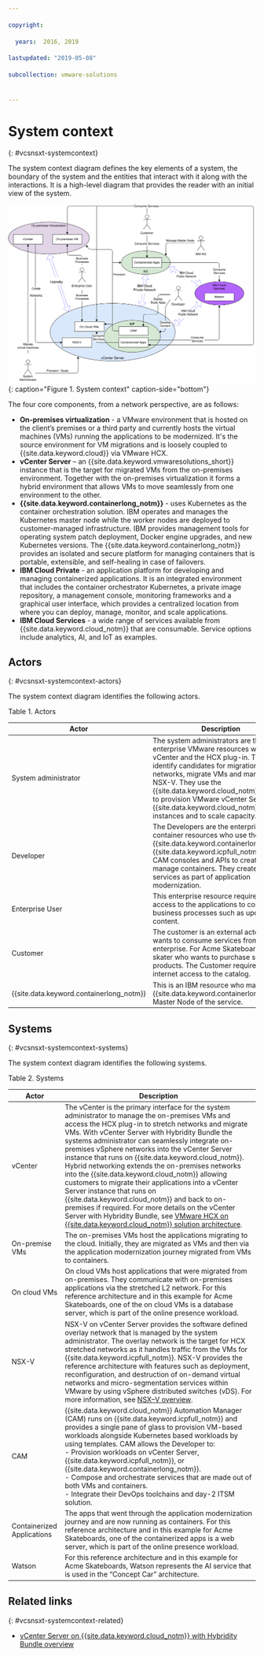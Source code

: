 ```yaml
---

copyright:

  years:  2016, 2019

lastupdated: "2019-05-08"

subcollection: vmware-solutions


---
```


# System context
{: #vcsnsxt-systemcontext}

The system context diagram defines the key elements of a system, the boundary of the system and the entities that interact with it along with the interactions. It is a high-level diagram that provides the reader with an initial view of the system.

![System context diagram](../../images/vcsnsxt-networking.svg "System context diagram"){: caption="Figure 1. System context" caption-side="bottom"}

The four core components, from a network perspective, are as follows:
- **On-premises virtualization** - a VMware environment that is hosted on the client’s premises or a third party and currently hosts the virtual machines (VMs) running the applications to be modernized. It's the source environment for VM migrations and is loosely coupled to {{site.data.keyword.cloud}} via VMware HCX.
- **vCenter Server** – an {{site.data.keyword.vmwaresolutions_short}} instance that is the target for migrated VMs from the on-premises environment. Together with the on-premises virtualization it forms a hybrid environment that allows VMs to move seamlessly from one environment to the other.
- **{{site.data.keyword.containerlong_notm}}** - uses Kubernetes as the container orchestration solution. IBM operates and manages the Kubernetes master node while the worker nodes are deployed to customer-managed infrastructure. IBM provides management tools for operating system patch deployment, Docker engine upgrades, and new Kubernetes versions. The {{site.data.keyword.containerlong_notm}} provides an isolated and secure platform for managing containers that is portable, extensible, and self-healing in case of failovers.
- **IBM Cloud Private** - an application platform for developing and managing containerized applications. It is an integrated environment that includes the container orchestrator Kubernetes, a private image repository, a management console, monitoring frameworks and a graphical user interface, which provides a centralized location from where you can deploy, manage, monitor, and scale applications.
- **IBM Cloud Services** - a wide range of services available from {{site.data.keyword.cloud_notm}} that are consumable. Service options include analytics, AI, and IoT as examples.

## Actors
{: #vcsnsxt-systemcontext-actors}

The system context diagram identifies the following actors.

Table 1. Actors

Actor  |  Description
---|---
System administrator |The system administrators are the enterprise VMware resources who use vCenter and the HCX plug-in. They identify candidates for migration, stretch networks, migrate VMs and manage NSX-V. They use the {{site.data.keyword.cloud_notm}} console to provision VMware vCenter Server on {{site.data.keyword.cloud_notm}} instances and to scale capacity.
Developer	| The Developers are the enterprise skilled container resources who use the {{site.data.keyword.containerlong_notm}}, {{site.data.keyword.icpfull_notm}}, and CAM consoles and APIs to create and manage containers. They create the new services as part of application modernization.
Enterprise User | This enterprise resource requires network access to the applications to complete business processes such as updating content.
Customer | The customer is an external actor who wants to consume services from the enterprise. For Acme Skateboards, it is a skater who wants to purchase skating products. The Customer requires secure internet access to the catalog.
{{site.data.keyword.containerlong_notm}} | This is an IBM resource who manages the {{site.data.keyword.containerlong_notm}} Master Node of the service.

## Systems
{: #vcsnsxt-systemcontext-systems}

The system context diagram identifies the following systems.

Table 2. Systems

Actor | Description
---|---
vCenter | The vCenter is the primary interface for the system administrator to manage the on-premises VMs and access the HCX plug-in to stretch networks and migrate VMs. With vCenter Server with Hybridity Bundle the systems administrator can seamlessly integrate on-premises vSphere networks into the vCenter Server instance that runs on {{site.data.keyword.cloud_notm}}. Hybrid networking extends the on-premises networks into the {{site.data.keyword.cloud_notm}} allowing customers to migrate their applications into a vCenter Server instance that runs on {{site.data.keyword.cloud_notm}} and back to on-premises if required. For more details on the vCenter Server with Hybridity Bundle, see [VMware HCX on {{site.data.keyword.cloud_notm}} solution architecture](/docs/services/vmwaresolutions/services?topic=vmware-solutions-hcx-archi-intro#hcx-archi-intro).
On-premise VMs | The on-premises VMs host the applications migrating to the cloud. Initially, they are migrated as VMs and then via the application modernization journey migrated from VMs to containers.
On cloud VMs | On cloud VMs host applications that were migrated from on-premises. They communicate with on-premises applications via the stretched L2 network. For this reference architecture and in this example for Acme Skateboards, one of the on cloud VMs is a database server, which is part of the online presence workload.
NSX-V | NSX-V on vCenter Server provides the software defined overlay network that is managed by the system administrator. The overlay network is the target for HCX stretched networks as it handles traffic from the VMs for {{site.data.keyword.icpfull_notm}}. NSX-V provides the reference architecture with features such as deployment, reconfiguration, and destruction of on-demand virtual networks and micro-segmentation services within VMware by using vSphere distributed switches (vDS). For more information, see [NSX–V overview](/docs/services/vmwaresolutions/archiref/vcsnsxt?topic=vmware-solutions-vcsnsxt-overview-ic4vnsxv).
CAM | {{site.data.keyword.cloud_notm}} Automation Manager (CAM) runs on {{site.data.keyword.icpfull_notm}} and provides a single pane of glass to provision VM-based workloads alongside Kubernetes based workloads by using templates. CAM allows the Developer to: <br> - Provision workloads on vCenter Server, {{site.data.keyword.icpfull_notm}}, or {{site.data.keyword.containerlong_notm}}.<br> - Compose and orchestrate services that are made out of both VMs and containers. <br> - Integrate their DevOps toolchains and day-2 ITSM solution.
Containerized Applications | The apps that went through the application modernization journey and are now running as containers. For this reference architecture and in this example for Acme Skateboards, one of the containerized apps is a web server, which is part of the online presence workload.
Watson | For this reference architecture and in this example for Acme Skateboards, Watson represents the AI service that is used in the “Concept Car” architecture.

## Related links
{: #vcsnsxt-systemcontext-related}

* [vCenter Server on {{site.data.keyword.cloud_notm}} with Hybridity Bundle overview](/docs/services/vmwaresolutions/archiref/vcs?topic=vmware-solutions-vcs-hybridity-intro)
